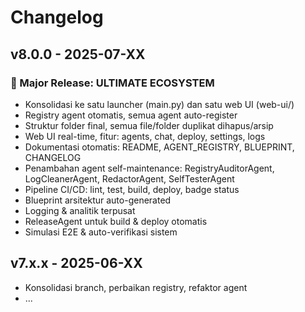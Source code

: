 # Changelog

## v8.0.0 - 2025-07-XX

### 🚀 Major Release: ULTIMATE ECOSYSTEM
- Konsolidasi ke satu launcher (main.py) dan satu web UI (web-ui/)
- Registry agent otomatis, semua agent auto-register
- Struktur folder final, semua file/folder duplikat dihapus/arsip
- Web UI real-time, fitur: agents, chat, deploy, settings, logs
- Dokumentasi otomatis: README, AGENT_REGISTRY, BLUEPRINT, CHANGELOG
- Penambahan agent self-maintenance: RegistryAuditorAgent, LogCleanerAgent, RedactorAgent, SelfTesterAgent
- Pipeline CI/CD: lint, test, build, deploy, badge status
- Blueprint arsitektur auto-generated
- Logging & analitik terpusat
- ReleaseAgent untuk build & deploy otomatis
- Simulasi E2E & auto-verifikasi sistem

## v7.x.x - 2025-06-XX
- Konsolidasi branch, perbaikan registry, refaktor agent
- ...